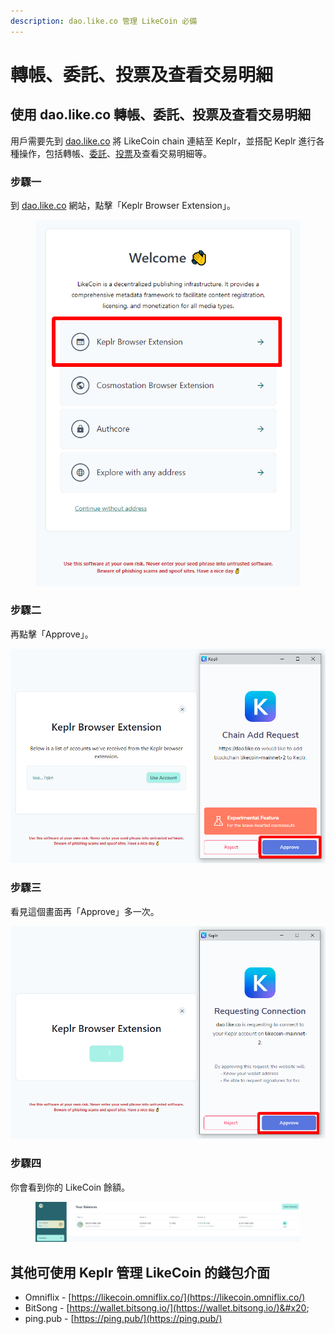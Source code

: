 ```yaml
---
description: dao.like.co 管理 LikeCoin 必備
---
```


# 轉帳、委託、投票及查看交易明細

## 使用 dao.like.co 轉帳、委託、投票及查看交易明細 <a href="#dao-like-co" id="dao-like-co"></a>

用戶需要先到 [dao.like.co](https://dao.like.co/) 將 LikeCoin chain 連結至 Keplr，並搭配 Keplr 進行各種操作，包括轉帳、[委託](../../stake/)、[投票](../../governance/direct-vote.md)及查看交易明細等。

### 步驟一

到 [dao.like.co](https://dao.like.co/) 網站，點擊「Keplr Browser Extension」。

<figure><img src="../../../.gitbook/assets/keplr06.png" alt=""><figcaption></figcaption></figure>

### 步驟二

再點擊「Approve」。

![](../../../.gitbook/assets/keplr07.png)

### 步驟三

看見這個畫面再「Approve」多一次。

![](../../../.gitbook/assets/keplr08.png)

### 步驟四

你會看到你的 LikeCoin 餘額。

<figure><img src="../../../.gitbook/assets/keplr09.png" alt=""><figcaption></figcaption></figure>

## 其他可使用 Keplr 管理 LikeCoin 的錢包介面 <a href="#other-wallet-interface" id="other-wallet-interface"></a>

* Omniflix - [https://likecoin.omniflix.co/](https://likecoin.omniflix.co/)
* BitSong - [https://wallet.bitsong.io/](https://wallet.bitsong.io/)&#x20;
* ping.pub - [https://ping.pub/](https://ping.pub/)
